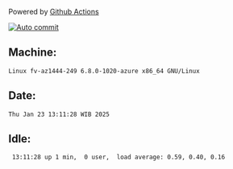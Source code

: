 Powered by [Github Actions](https://github.com/features/actions)

[![Auto commit](https://github.com/hiage/workstation/workflows/Auto%20commit/badge.svg)](https://github.com/hiage/workstation/actions?query=workflow%3A%22Auto+commit%22)

## Machine:
```
Linux fv-az1444-249 6.8.0-1020-azure x86_64 GNU/Linux
```
## Date:
```
Thu Jan 23 13:11:28 WIB 2025
```
## Idle:
```
 13:11:28 up 1 min,  0 user,  load average: 0.59, 0.40, 0.16
```
